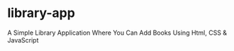 # library-app
A Simple Library Application Where You Can Add Books Using Html, CSS &amp; JavaScript
